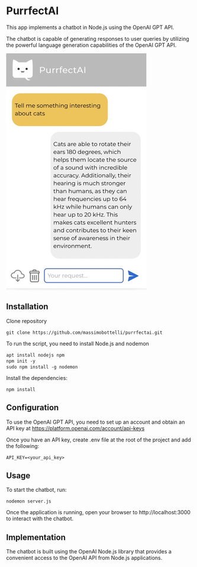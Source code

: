 # PurrfectAI

This app implements a chatbot in Node.js using the OpenAI GPT API. 

The chatbot is capable of generating responses to user queries by utilizing the powerful language generation capabilities of the OpenAI GPT API.

![PurrfectAI](public/myChatGPT.jpeg)


## Installation

Clone repository
```
git clone https://github.com/massimobottelli/purrfectai.git
```

To run the script, you need to install Node.js and nodemon
```
apt install nodejs npm
npm init -y
sudo npm install -g nodemon
```

Install the dependencies:
``` 
npm install 

``` 

## Configuration
To use the OpenAI GPT API, you need to set up an account and obtain an API key at https://platform.openai.com/account/api-keys 

Once you have an API key, create .env file at the root of the project and add the following:

```
API_KEY=<your_api_key>
```

## Usage
To start the chatbot, run:

```
nodemon server.js
```

Once the application is running, open your browser to http://localhost:3000 to interact with the chatbot.


## Implementation
The chatbot is built using the OpenAI Node.js library that provides a convenient access to the OpenAI API from Node.js applications. 

